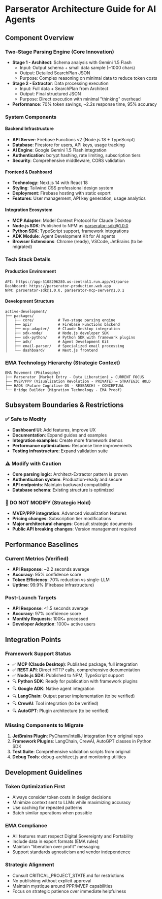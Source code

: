 # Parserator Architecture Guide for AI Agents

## Component Overview

### Two-Stage Parsing Engine (Core Innovation)
- **Stage 1 - Architect**: Schema analysis with Gemini 1.5 Flash
  - Input: Output schema + small data sample (~1000 chars)
  - Output: Detailed SearchPlan JSON
  - Purpose: Complex reasoning on minimal data to reduce token costs
- **Stage 2 - Extractor**: Data processing execution
  - Input: Full data + SearchPlan from Architect
  - Output: Final structured JSON
  - Purpose: Direct execution with minimal "thinking" overhead
- **Performance**: 70% token savings, ~2.2s response time, 95% accuracy

### System Components

#### Backend Infrastructure
- **API Server**: Firebase Functions v2 (Node.js 18 + TypeScript)
- **Database**: Firestore for users, API keys, usage tracking
- **AI Engine**: Google Gemini 1.5 Flash integration
- **Authentication**: bcrypt hashing, rate limiting, subscription tiers
- **Security**: Comprehensive middleware, CORS validation

#### Frontend & Dashboard
- **Technology**: Next.js 14 with React 18
- **Styling**: Tailwind CSS professional design system
- **Deployment**: Firebase hosting with static export
- **Features**: User management, API key generation, usage analytics

#### Integration Ecosystem
- **MCP Adapter**: Model Context Protocol for Claude Desktop
- **Node.js SDK**: Published to NPM as parserator-sdk@1.0.0
- **Python SDK**: TypeScript support, framework integrations
- **ADK Module**: Agent Development Kit for AI agents
- **Browser Extensions**: Chrome (ready), VSCode, JetBrains (to be migrated)

### Tech Stack Details

#### Production Environment
```
API: https://app-5108296280.us-central1.run.app/v1/parse
Dashboard: https://parserator-production.web.app
NPM: parserator-sdk@1.0.0, parserator-mcp-server@1.0.1
```

#### Development Structure
```
active-development/
├── packages/
│   ├── core/           # Two-stage parsing engine
│   ├── api/            # Firebase Functions backend
│   ├── mcp-adapter/    # Claude Desktop integration
│   ├── sdk-node/       # Node.js developer SDK
│   ├── sdk-python/     # Python SDK with framework plugins
│   ├── adk/            # Agent Development Kit
│   ├── email-parser/   # Specialized email processing
│   └── dashboard/      # Next.js frontend
```

### EMA Technology Hierarchy (Strategic Context)

```
EMA Movement (Philosophy)
├── Parserator (Market Entry - Data Liberation) ← CURRENT FOCUS
├── MVEP/PPP (Visualization Revolution - PRIVATE) ← STRATEGIC HOLD
├── HAOS (Future Cognitive OS - RESEARCH) ← CONCEPTUAL
└── Bridge Builder (Migration Technology - EMA Proof)
```

## Subsystem Boundaries & Restrictions

### ✅ Safe to Modify
- **Dashboard UI**: Add features, improve UX
- **Documentation**: Expand guides and examples
- **Integration examples**: Create more framework demos
- **Performance optimizations**: Response time improvements
- **Testing infrastructure**: Expand validation suite

### ⚠️ Modify with Caution
- **Core parsing logic**: Architect-Extractor pattern is proven
- **Authentication system**: Production-ready and secure
- **API endpoints**: Maintain backward compatibility
- **Database schema**: Existing structure is optimized

### 🚫 DO NOT MODIFY (Strategic Hold)
- **MVEP/PPP integration**: Advanced visualization features
- **Pricing changes**: Subscription tier modifications
- **Major architectural changes**: Consult strategic documents
- **Public API breaking changes**: Version management required

## Performance Baselines

### Current Metrics (Verified)
- **API Response**: ~2.2 seconds average
- **Accuracy**: 95% confidence score
- **Token Efficiency**: 70% reduction vs single-LLM
- **Uptime**: 99.9% (Firebase infrastructure)

### Post-Launch Targets
- **API Response**: <1.5 seconds average
- **Accuracy**: 97% confidence score
- **Monthly Requests**: 100K+ processed
- **Developer Adoption**: 1000+ active users

## Integration Points

### Framework Support Status
- ✅ **MCP (Claude Desktop)**: Published package, full integration
- ✅ **REST API**: Direct HTTP calls, comprehensive documentation
- ✅ **Node.js SDK**: Published to NPM, TypeScript support
- 🔍 **Python SDK**: Ready for publication with framework plugins
- 🔍 **Google ADK**: Native agent integration
- 🔍 **LangChain**: Output parser implementation (to be verified)
- 🔍 **CrewAI**: Tool integration (to be verified)
- 🔍 **AutoGPT**: Plugin architecture (to be verified)

### Missing Components to Migrate
1. **JetBrains Plugin**: PyCharm/IntelliJ integration from original repo
2. **Framework Plugins**: LangChain, CrewAI, AutoGPT classes in Python SDK
3. **Test Suite**: Comprehensive validation scripts from original
4. **Debug Tools**: debug-architect.js and monitoring utilities

## Development Guidelines

### Token Optimization First
- Always consider token costs in design decisions
- Minimize context sent to LLMs while maximizing accuracy
- Use caching for repeated patterns
- Batch similar operations when possible

### EMA Compliance
- All features must respect Digital Sovereignty and Portability
- Include data in export formats (EMA rules)
- Maintain "liberation over profit" messaging
- Support standards agnosticism and vendor independence

### Strategic Alignment
- Consult CRITICAL_PROJECT_STATE.md for restrictions
- No publishing without explicit approval
- Maintain mystique around PPP/MVEP capabilities
- Focus on strategic patience over immediate helpfulness